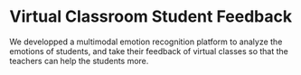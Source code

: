 # Virtual Classroom Student Feedback 

We developped a multimodal emotion recognition platform to analyze the emotions of students, and take their feedback of virtual classes so that the teachers can help the students more.


